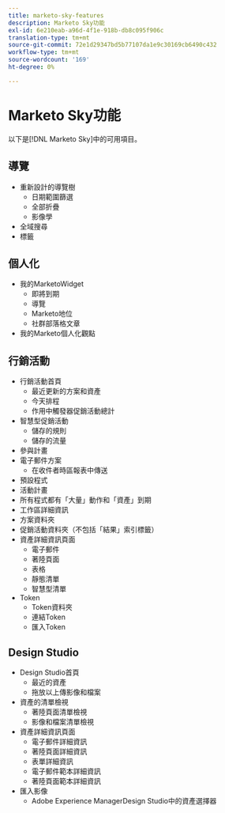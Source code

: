 ```yaml
---
title: marketo-sky-features
description: Marketo Sky功能
exl-id: 6e210eab-a96d-4f1e-918b-db8c095f906c
translation-type: tm+mt
source-git-commit: 72e1d29347bd5b77107da1e9c30169cb6490c432
workflow-type: tm+mt
source-wordcount: '169'
ht-degree: 0%

---
```


# Marketo Sky功能

以下是[!DNL Marketo Sky]中的可用項目。

## 導覽

* 重新設計的導覽樹
   * 日期範圍篩選
   * 全部折疊
   * 影像學
* 全域搜尋
* 標籤

## 個人化

* 我的MarketoWidget
   * 即將到期
   * 導覽
   * Marketo地位
   * 社群部落格文章
* 我的Marketo個人化觀點

## 行銷活動

* 行銷活動首頁
   * 最近更新的方案和資產
   * 今天排程
   * 作用中觸發器促銷活動總計
* 智慧型促銷活動
   * 儲存的規則
   * 儲存的流量
* 參與計畫
* 電子郵件方案
   * 在收件者時區報表中傳送
* 預設程式
* 活動計畫
* 所有程式都有「大量」動作和「資產」到期
* 工作區詳細資訊
* 方案資料夾
* 促銷活動資料夾（不包括「結果」索引標籤）
* 資產詳細資訊頁面
   * 電子郵件
   * 著陸頁面
   * 表格
   * 靜態清單
   * 智慧型清單
* Token
   * Token資料夾
   * 連結Token
   * 匯入Token

## Design Studio

* Design Studio首頁
   * 最近的資產
   * 拖放以上傳影像和檔案
* 資產的清單檢視
   * 著陸頁面清單檢視
   * 影像和檔案清單檢視
* 資產詳細資訊頁面
   * 電子郵件詳細資訊
   * 著陸頁面詳細資訊
   * 表單詳細資訊
   * 電子郵件範本詳細資訊
   * 著陸頁面範本詳細資訊
* 匯入影像
   * Adobe Experience ManagerDesign Studio中的資產選擇器
